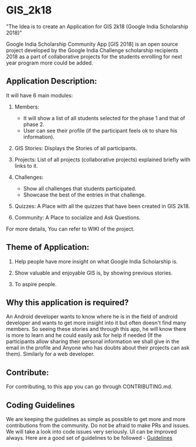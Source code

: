 # GIS_2k18


"The Idea is to create an Application for GIS 2k18 (Google India Scholarship 2018)"

Google India Scholarship Community App [GIS 2018] is an open source project developed by the Google India Challenge scholarship
recipients 2018 as a part of collaborative projects for the students enrolling for next year program more could be added.

## Application Description:

It will have 6 main modules:

1. Members:
    * It will show a list of all students selected for the phase 1 and that of phase 2.
    * User can see their profile (if the participant feels ok to share his information).

2. GIS Stories: Displays the Stories of all participants.

3. Projects: List of all projects (collaborative projects) explained briefly with links to it.

4. Challenges:
    * Show all challenges that students participated.
    * Showcase the best of the entries in that challenge.

5. Quizzes: A Place with all the quizzes that have been created in GIS 2k18.

6. Community: A Place to socialize and Ask Questions.


For more details, You can refer to WIKI of the project.


## Theme of Application:

1. Help people have more insight on what Google India Scholarship is.

2. Show valuable and enjoyable GIS is, by showing previous stories.

3. To aspire people.



## Why this application is required?

An Android developer wants to know where he is in the field of android developer and wants to get more
insight into it but often doesn't find many members. So seeing these stories and through this app, he will know
there is more to learn and he could easily ask for help if needed (If the participants allow sharing
their personal information we shall give in the email in the profile and Anyone who has doubts about their projects
can ask them). Similarly for a web developer.


## Contribute:

For contributing, to this app you can go through CONTRIBUTING.md.

## Coding Guidelines

We are keeping the guidelines as simple as possible to get more and more contributions from the community. Do not be afraid to make PRs and issues. We will take a look into code issues very seriously. UI can be improved always. Here are a good set of guidelines to be followed - [Guidelines](https://blog.mindorks.com/android-code-style-and-guidelines-d5f80453d5c7)
